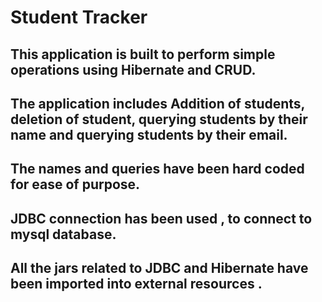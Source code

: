 # Student Tracker

## This application is built to perform simple operations using Hibernate and CRUD.


## The application includes Addition of students, deletion of student, querying students by their name and querying students by their email.

## The names and queries have been hard coded for ease of purpose.

## JDBC connection has been used , to connect to mysql database.

## All the jars related to JDBC and Hibernate have been imported into external resources .
